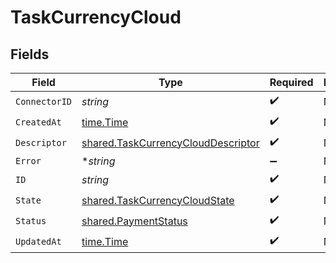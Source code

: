 # TaskCurrencyCloud


## Fields

| Field                                                                                           | Type                                                                                            | Required                                                                                        | Description                                                                                     |
| ----------------------------------------------------------------------------------------------- | ----------------------------------------------------------------------------------------------- | ----------------------------------------------------------------------------------------------- | ----------------------------------------------------------------------------------------------- |
| `ConnectorID`                                                                                   | *string*                                                                                        | :heavy_check_mark:                                                                              | N/A                                                                                             |
| `CreatedAt`                                                                                     | [time.Time](https://pkg.go.dev/time#Time)                                                       | :heavy_check_mark:                                                                              | N/A                                                                                             |
| `Descriptor`                                                                                    | [shared.TaskCurrencyCloudDescriptor](../../../pkg/models/shared/taskcurrencyclouddescriptor.md) | :heavy_check_mark:                                                                              | N/A                                                                                             |
| `Error`                                                                                         | **string*                                                                                       | :heavy_minus_sign:                                                                              | N/A                                                                                             |
| `ID`                                                                                            | *string*                                                                                        | :heavy_check_mark:                                                                              | N/A                                                                                             |
| `State`                                                                                         | [shared.TaskCurrencyCloudState](../../../pkg/models/shared/taskcurrencycloudstate.md)           | :heavy_check_mark:                                                                              | N/A                                                                                             |
| `Status`                                                                                        | [shared.PaymentStatus](../../../pkg/models/shared/paymentstatus.md)                             | :heavy_check_mark:                                                                              | N/A                                                                                             |
| `UpdatedAt`                                                                                     | [time.Time](https://pkg.go.dev/time#Time)                                                       | :heavy_check_mark:                                                                              | N/A                                                                                             |